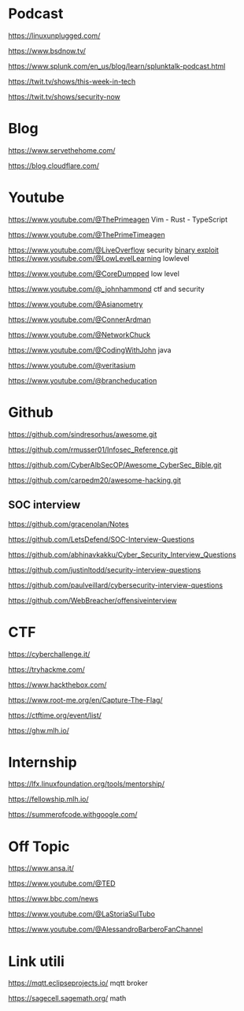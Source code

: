 
# Podcast
https://linuxunplugged.com/ 

https://www.bsdnow.tv/

https://www.splunk.com/en_us/blog/learn/splunktalk-podcast.html

https://twit.tv/shows/this-week-in-tech

https://twit.tv/shows/security-now


# Blog 
https://www.servethehome.com/

https://blog.cloudflare.com/

# Youtube
https://www.youtube.com/@ThePrimeagen Vim - Rust - TypeScript

https://www.youtube.com/@ThePrimeTimeagen

https://www.youtube.com/@LiveOverflow security
[binary exploit](https://youtube.com/playlist?list=PLhixgUqwRTjxglIswKp9mpkfPNfHkzyeN&si=u7C0dLYWfKyczfy4)
https://www.youtube.com/@LowLevelLearning lowlevel

https://www.youtube.com/@CoreDumpped low level

https://www.youtube.com/@_johnhammond ctf and security

https://www.youtube.com/@Asianometry

https://www.youtube.com/@ConnerArdman 

https://www.youtube.com/@NetworkChuck

https://www.youtube.com/@CodingWithJohn java

https://www.youtube.com/@veritasium

https://www.youtube.com/@brancheducation 

# Github

https://github.com/sindresorhus/awesome.git

https://github.com/rmusser01/Infosec_Reference.git

https://github.com/CyberAlbSecOP/Awesome_CyberSec_Bible.git

https://github.com/carpedm20/awesome-hacking.git
## SOC interview
https://github.com/gracenolan/Notes

https://github.com/LetsDefend/SOC-Interview-Questions

https://github.com/abhinavkakku/Cyber_Security_Interview_Questions

https://github.com/justinltodd/security-interview-questions

https://github.com/paulveillard/cybersecurity-interview-questions

https://github.com/WebBreacher/offensiveinterview


# CTF 
https://cyberchallenge.it/

https://tryhackme.com/

https://www.hackthebox.com/

https://www.root-me.org/en/Capture-The-Flag/

https://ctftime.org/event/list/

https://ghw.mlh.io/

# Internship
https://lfx.linuxfoundation.org/tools/mentorship/

https://fellowship.mlh.io/

https://summerofcode.withgoogle.com/

# Off Topic 
https://www.ansa.it/

https://www.youtube.com/@TED

https://www.bbc.com/news

https://www.youtube.com/@LaStoriaSulTubo

https://www.youtube.com/@AlessandroBarberoFanChannel


# Link utili
https://mqtt.eclipseprojects.io/ mqtt broker

https://sagecell.sagemath.org/ math

